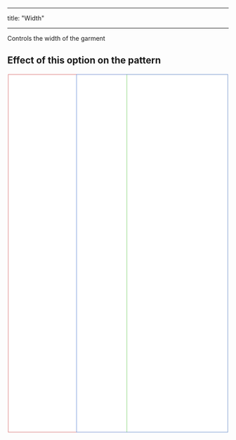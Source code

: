 - - -
title: "Width"
- - -

Controls the width of the garment

## Effect of this option on the pattern

![This image shows the effect of this option by superimposing several variants that have a different value for this option](tiberius_width_sample.svg "Effect of this option on the pattern")
